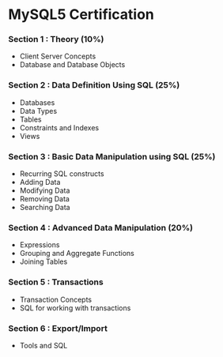 MySQL5 Certification
=========================
### Section 1 : Theory (10%)
- Client Server Concepts
- Database and Database Objects

### Section 2 : Data Definition Using SQL (25%)
- Databases
- Data Types
- Tables
- Constraints and Indexes
- Views

### Section 3 : Basic Data Manipulation using SQL (25%)
- Recurring SQL constructs
- Adding Data
- Modifying Data
- Removing Data
- Searching Data

### Section 4 : Advanced Data Manipulation (20%)
- Expressions
- Grouping and Aggregate Functions
- Joining Tables

### Section 5 :  Transactions
- Transaction Concepts
- SQL for working with transactions

### Section 6 : Export/Import
- Tools and SQL
